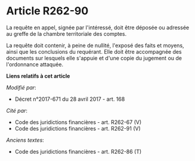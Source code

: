 # Article R262-90

La requête en appel, signée par l'intéressé, doit être déposée ou adressée au greffe de la chambre territoriale des comptes.

La requête doit contenir, à peine de nullité, l'exposé des faits et moyens, ainsi que les conclusions du requérant. Elle doit
être accompagnée des documents sur lesquels elle s'appuie et d'une copie du jugement ou de l'ordonnance attaquée.

**Liens relatifs à cet article**

_Modifié par_:

  - Décret n°2017-671 du 28 avril 2017 - art. 168

_Cité par_:

  - Code des juridictions financières - art. R262-67 (V)
  - Code des juridictions financières - art. R262-91 (V)

_Anciens textes_:

  - Code des juridictions financières - art. R262-86 (T)
